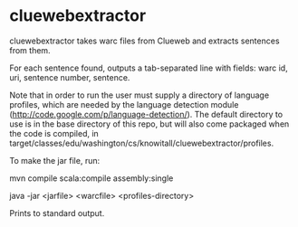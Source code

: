 cluewebextractor
================
cluewebextractor takes warc files from Clueweb and extracts sentences from them.

For each sentence found, outputs a tab-separated line with fields: warc id, uri, sentence number, sentence.

Note that in order to run the user must supply a directory of language profiles, which are needed by the language detection module (http://code.google.com/p/language-detection/). The default directory to use is in the base directory of this repo, but will also come packaged when the code is compiled, in target/classes/edu/washington/cs/knowitall/cluewebextractor/profiles.

To make the jar file, run:

mvn compile scala:compile assembly:single

java -jar \<jarfile\> \<warcfile\> \<profiles-directory\>

Prints to standard output.
